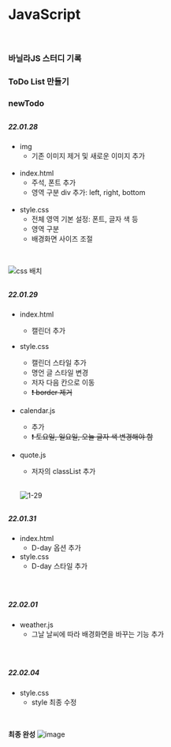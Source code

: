 # JavaScript
</br>
<h3><b>바닐라JS 스터디 기록</b></h3>
<h3><b>ToDo List 만들기</b></h3>

<h3>newTodo</h3>

<h2></h2>

<h5>22.01.28</h5>

* img
  * 기존 이미지 제거 및 새로운 이미지 추가
  <br>
* index.html
  * 주석, 폰트 추가
  * 영역 구분 div 추가: left, right, bottom
  <br>
* style.css
  * 전체 영역 기본 설정: 폰트, 글자 색 등
  * 영역 구분
  * 배경화면 사이즈 조절
<br>

![css 배치](https://user-images.githubusercontent.com/53827482/151548102-7ddbc01e-d2fa-4972-a7b4-4aa1770ff16c.png)

<h2></h2>
<h5>22.01.29</h5>

* index.html
  * 캘린더 추가
* style.css
  * 캘린더 스타일 추가
  * 명언 글 스타일 변경
  * 저자 다음 칸으로 이동
  * ~~❗ border 제거~~
* calendar.js
  * 추가
  * ~~❗ 토요일, 일요일, 오늘 글자 색 변경해야 함~~
* quote.js
  * 저자의 classList 추가

  
  <br>
  
  ![1-29](https://user-images.githubusercontent.com/53827482/151666292-287a3254-ee56-4445-9eaa-05b9cae878da.png)
 <h2></h2>
<h5>22.01.31</h5>

* index.html
  * D-day 옵션 추가
* style.css
  * D-day 스타일 추가

  
<br>
 <h2></h2>
<h5>22.02.01</h5>

* weather.js
  * 그날 날씨에 따라 배경화면을 바꾸는 기능 추가


<br>
 <h2></h2>
<h5>22.02.04</h5>

* style.css 
  * style 최종 수정
<br>

<b>최종 완성</b>
![image](https://user-images.githubusercontent.com/53827482/152502161-f9ebed37-4800-4da9-84da-45c9f8dc15d1.png)

